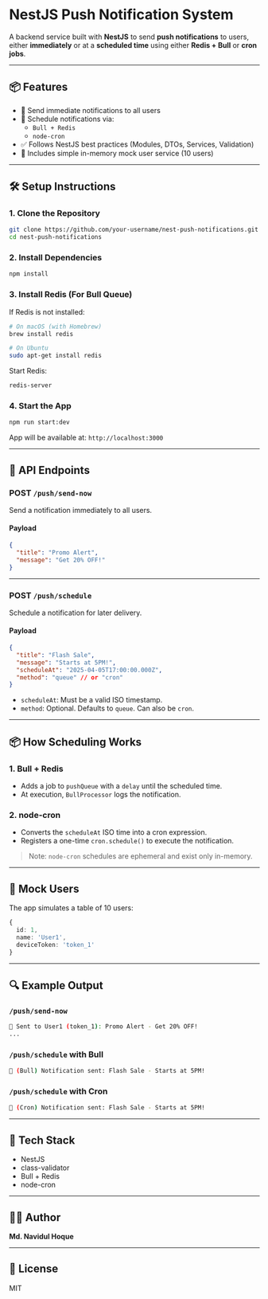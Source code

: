 # NestJS Push Notification System

A backend service built with **NestJS** to send **push notifications** to users, either **immediately** or at a **scheduled time** using either **Redis + Bull** or **cron jobs**.

---

## 📦 Features

- 🔔 Send immediate notifications to all users
- 📅 Schedule notifications via:
  - `Bull + Redis`
  - `node-cron`
- ✅ Follows NestJS best practices (Modules, DTOs, Services, Validation)
- 🧪 Includes simple in-memory mock user service (10 users)

---

## 🛠️ Setup Instructions

### 1. Clone the Repository
```bash
git clone https://github.com/your-username/nest-push-notifications.git
cd nest-push-notifications
```

### 2. Install Dependencies
```bash
npm install
```

### 3. Install Redis (For Bull Queue)
If Redis is not installed:
```bash
# On macOS (with Homebrew)
brew install redis

# On Ubuntu
sudo apt-get install redis
```
Start Redis:
```bash
redis-server
```

### 4. Start the App
```bash
npm run start:dev
```

App will be available at: `http://localhost:3000`

---

## 📮 API Endpoints

### POST `/push/send-now`
Send a notification immediately to all users.

#### Payload
```json
{
  "title": "Promo Alert",
  "message": "Get 20% OFF!"
}
```

---

### POST `/push/schedule`
Schedule a notification for later delivery.

#### Payload
```json
{
  "title": "Flash Sale",
  "message": "Starts at 5PM!",
  "scheduleAt": "2025-04-05T17:00:00.000Z",
  "method": "queue" // or "cron"
}
```
- `scheduleAt`: Must be a valid ISO timestamp.
- `method`: Optional. Defaults to `queue`. Can also be `cron`.

---

## 📦 How Scheduling Works

### 1. Bull + Redis
- Adds a job to `pushQueue` with a `delay` until the scheduled time.
- At execution, `BullProcessor` logs the notification.

### 2. node-cron
- Converts the `scheduleAt` ISO time into a cron expression.
- Registers a one-time `cron.schedule()` to execute the notification.

> Note: `node-cron` schedules are ephemeral and exist only in-memory.

---

## 👥 Mock Users
The app simulates a table of 10 users:
```ts
{
  id: 1,
  name: 'User1',
  deviceToken: 'token_1'
}
```

---

## 🔍 Example Output

### `/push/send-now`
```bash
📲 Sent to User1 (token_1): Promo Alert - Get 20% OFF!
...
```

### `/push/schedule` with Bull
```bash
🔔 (Bull) Notification sent: Flash Sale - Starts at 5PM!
```

### `/push/schedule` with Cron
```bash
🔔 (Cron) Notification sent: Flash Sale - Starts at 5PM!
```

---

## 📌 Tech Stack
- NestJS
- class-validator
- Bull + Redis
- node-cron

---

## 🧑‍💻 Author
**Md. Navidul Hoque**

---

## 📜 License
MIT
